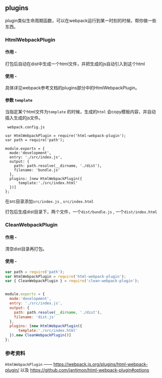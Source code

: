 ## plugins

plugin类似生命周期函数，可以在webpack运行到某一时刻的时候，帮你做一些东西。

### HtmlWebpackPlugin

#### 作用 - 

打包后自动在dist中生成一个html文件，并把生成的js自动引入到这个html

#### 使用 -

具体详见webpack参考文档的plugins部分中的HtmlWebpackPlugin。

#### 参数 `template`

当指定某个html文件为`template` 的时候，生成的`html` 会copy模板内容，并自动插入生成的js文件。

` webpack.config.js`

```
var HtmlWebpackPlugin = require('html-webpack-plugin');
var path = require('path');

module.exports = {
  mode:'development',
  entry: './src/index.js',
  output: {
    path: path.resolve(__dirname, './dist'),
    filename: 'bundle.js'
  },
  plugins: [new HtmlWebpackPlugin({
      template:'./src/index.html'
  })]
};
```

在src目录添加`src/index.js` , `src/index.html`

打包后生成dist目录下，两个文件，一个`dist/bundle.js` , 一个`dist/index.html`

### CleanWebpackPlugin

#### 作用 -

清空dist目录再打包。

#### 使用 -

```js
var path = require('path');
var HtmlWebpackPlugin = require('html-webpack-plugin');
var { CleanWebpackPlugin } = require('clean-webpack-plugin');


module.exports = {
  mode:'development',
  entry: './src/index.js',
  output: {
    path: path.resolve(__dirname, './dist'),
    filename: 'dist.js'
  },
  plugins: [new HtmlWebpackPlugin({
      template:'./src/index.html'
  }),new CleanWebpackPlugin()]
};
```

### 参考资料

`HtmlWebpackPlugin` —— <https://webpack.js.org/plugins/html-webpack-plugin/> 以及 <https://github.com/jantimon/html-webpack-plugin#options>

